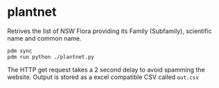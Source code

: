 # plantnet

Retrives the list of NSW Flora providing its Family (Subfamily), scientific name and common name.

```
pdm sync
pdm run python ./plantnet.py
```
The HTTP get request takes a 2 second delay to avoid spamming the website.
Output is stored as a excel compatible CSV called `out.csv`
